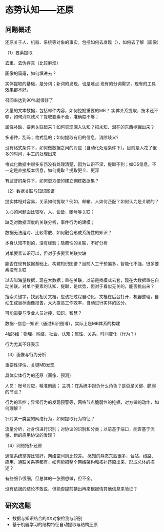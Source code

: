 
# 态势认知——还原

## 问题概述

还原关于人、机器、系统等对象的事实，包括如何去发现（），如何去了解（画像）

（1）要素提取

去重、去伪存真（比较麻烦）

画像的窟窿，如何填进去？

实体提取的基础，是分词；新词的发现，也是难点.现有的分词需求，现有的工具效果都不好。

召回率达到90%就很好了

大量的文本数据，包括邮件内容，如何挖掘重要的MB？
实体关系提取，技术还不够，如何消除歧义？提取要素不全，准确度不够；

属性补缺、要素关联起来？如何实现深入认知？把未知、潜在的东西挖掘出来？

多语种，乱码；格式乱的；如何提取有用的信息，消除歧义?

没有格式条件下，如何做数据之间的对应（自动化处理条件下）。目前是人花了很多的时间，手工的处理出来

格式化数据中很多东西没有处理清楚，因为认识不深，提取不到；如OS信息，不一定是直接版本信息，如何提取？提取更全、更深

有监督的条件下，如何更方便的建立训练数据集？


（2）数据关联与知识图谱

提实体相对容易，关系如何提取？例如，邮箱、人如何匹配？如何认为是关联的？

关心的问题面比较窄，人、设备、账号等关联；

缺乏对数据深度的关联分析，事件行为的建模；

数据无法组对、比较零散、如何融合形成系统性的知识？

本身认知不到的，没有经验；隐蔽性的关联，不好分析

对单要素认识可以，但对于多要素关联欠缺

能否在现有数据基础上，构建知识图谱？目前人工干预偏多，智能化不强，很多要素没有关联

过去叫海量数据，现在大数据；重在关联，以前是找模式去套，现在大数据重在自动关联。对单个要素的认知、提取，是优势，但对于看似无关的，能否挑出来？

搜索关键字，找到相关文档，应该把过程自动化，文档在后台打开，机器整理，自动生成目标画像报告，大大提高工作效率，自动进行实体的区分。

可能需要与专业人员对接，知识、智慧？

数据--信息--知识（通过知识图谱），实际上是MB体系的构建

4层3维：物理、网络、社会、认知；属性、关系、时间变化（行为？）

行为尤其不好表示



（3）画像与行为分析

重要性评估、关键MB发现

具体实体行为的还原（画像、预测）

人员：账号对应，精准刻画；
主机：在系统中担负什么角色？是否是关键、脆弱的节点？

行为的监控；异常行为的发现预警等，网络节点脆弱性的挖掘，对方做的动作，如何理解？

针对某一类型的网络行为，如何提取行为特征？

流量分析，对身份进行识别；对协议的识别和分类；以前基于端口，能否基于流量，新的应用协议的发现？


（4）网络拓扑还原

通信系统掌握比较好，网络空间则比较差。
感知的静态东西很多，台站、线路、应用、通联关系等都有。如何能把整个网络架构和拓扑还原出来，形成总体的描述？

有些细节很细，但总体的一张图想做，但不全。

没有依据的结论不敢说，但能否提前猜出再来根据情其他信息来验证？


## 研究选题
 - 数据与知识结合的XX对象检测与识别
 - 基于机器学习的结构特征自动提取与结构还原
